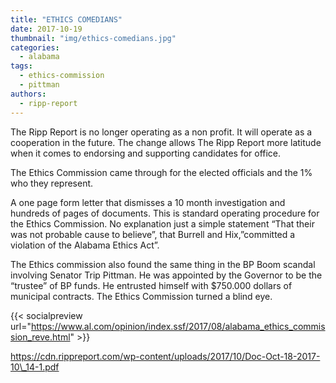 ```yaml
---
title: "ETHICS COMEDIANS"
date: 2017-10-19
thumbnail: "img/ethics-comedians.jpg"
categories: 
  - alabama
tags: 
  - ethics-commission
  - pittman
authors: 
  - ripp-report
---
```


The Ripp Report is no longer operating as a non profit. It will operate as a cooperation in the future. The change allows The Ripp Report more latitude when it comes to endorsing and supporting candidates for office.

The Ethics Commission came through for the elected officials and the 1% who they represent.

A one page form letter that dismisses a 10 month investigation and hundreds of pages of documents. This is standard operating procedure for the Ethics Commission. No explanation just a simple statement “That their was not probable cause to believe”, that Burrell and Hix,”committed a violation of the Alabama Ethics Act”.

The Ethics commission also found the same thing in the BP Boom scandal involving Senator Trip Pittman. He was appointed by the Governor to be the “trustee” of BP funds. He entrusted himself with $750.000 dollars of municipal contracts. The Ethics Commission turned a blind eye.

{{< socialpreview url="https://www.al.com/opinion/index.ssf/2017/08/alabama_ethics_commission_reve.html" >}}

https://cdn.rippreport.com/wp-content/uploads/2017/10/Doc-Oct-18-2017-10\_14-1.pdf
